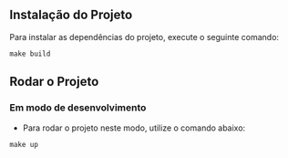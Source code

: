 
## Instalação do Projeto

Para instalar as dependências do projeto, execute o seguinte comando:

```
make build

```
## Rodar o Projeto

### Em modo de desenvolvimento

- Para rodar o projeto neste modo, utilize o comando abaixo:

```
make up
```
